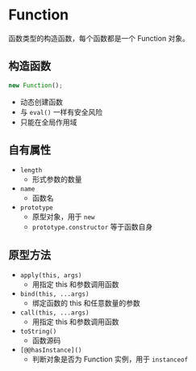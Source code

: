 # Function

函数类型的构造函数，每个函数都是一个 Function 对象。

## 构造函数

```js
new Function();
```

- 动态创建函数
- 与 `eval()` 一样有安全风险
- 只能在全局作用域

## 自有属性

- `length`
  - 形式参数的数量
- `name`
  - 函数名
- `prototype`
  - 原型对象，用于 `new`
  - `prototype.constructor` 等于函数自身

## 原型方法

- `apply(this, args)`
  - 用指定 this 和参数调用函数
- `bind(this, ...args)`
  - 绑定函数的 this 和任意数量的参数
- `call(this, ...args)`
  - 用指定 this 和参数调用函数
- `toString()`
  - 函数源码
- `[@@hasInstance]()`
  - 判断对象是否为 Function 实例，用于 `instanceof`
